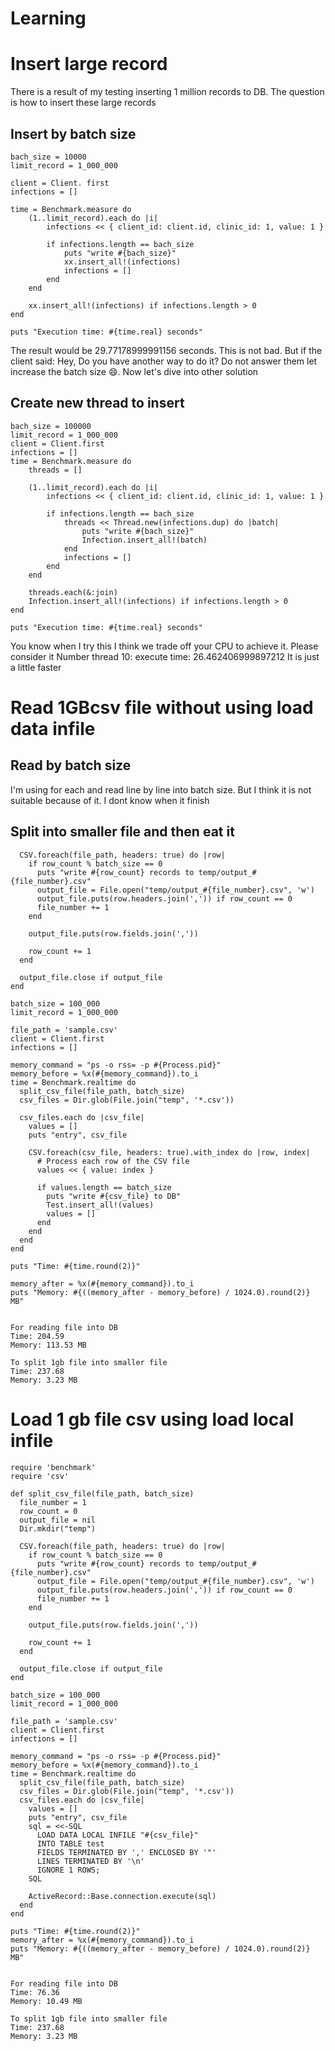 # Learning

<h1>Insert large record </h1>
There is a result of my testing inserting 1 million records to DB. The question is how to insert these large records
<h2>Insert by batch size</h2>

```
bach_size = 10000
limit_record = 1_000_000

client = Client. first
infections = []

time = Benchmark.measure do
    (1..limit_record).each do |i|
        infections << { client_id: client.id, clinic_id: 1, value: 1 }

        if infections.length == bach_size
            puts "write #{bach_size}"
            xx.insert_all!(infections)
            infections = []
        end
    end

    xx.insert_all!(infections) if infections.length > 0
end

puts "Execution time: #{time.real} seconds"
```

The result would be 29.77178999991156 seconds. This is not bad. But if the client said: Hey, Do you have another way to do it? Do not answer them let increase the batch size 😄.
Now let's dive into other solution

<h2>Create new thread to insert </h2>

```
bach_size = 100000
limit_record = 1_000_000
client = Client.first
infections = []
time = Benchmark.measure do
    threads = []

    (1..limit_record).each do |i|
        infections << { client_id: client.id, clinic_id: 1, value: 1 }

        if infections.length == bach_size
            threads << Thread.new(infections.dup) do |batch|
                puts "write #{bach_size}"
                Infection.insert_all!(batch)
            end
            infections = []
        end
    end

    threads.each(&:join)
    Infection.insert_all!(infections) if infections.length > 0
end

puts "Execution time: #{time.real} seconds"
```

You know when I try this I think we trade off your CPU to achieve it. Please consider it 
Number thread 10:
execute time: 26.462406999897212
It is just a little faster


<h1>Read 1GBcsv file without using load data infile </h1>

<h2>Read by batch size</h2>

I'm using for each and read line by line into batch size. But I think it is not suitable because of it. I dont know when it finish

<h2>Split into smaller file and then eat it</h2
    def split_csv_file(file_path, batch_size)
      file_number = 1
      row_count = 0
      output_file = nil
      Dir.mkdir("temp")
    
      CSV.foreach(file_path, headers: true) do |row|
        if row_count % batch_size == 0
          puts "write #{row_count} records to temp/output_#{file_number}.csv"
          output_file = File.open("temp/output_#{file_number}.csv", 'w')
          output_file.puts(row.headers.join(',')) if row_count == 0
          file_number += 1
        end
    
        output_file.puts(row.fields.join(','))
    
        row_count += 1
      end
    
      output_file.close if output_file
    end

    batch_size = 100_000
    limit_record = 1_000_000
    
    file_path = 'sample.csv'
    client = Client.first
    infections = []
    
    memory_command = "ps -o rss= -p #{Process.pid}"
    memory_before = %x(#{memory_command}).to_i
    time = Benchmark.realtime do
      split_csv_file(file_path, batch_size)
      csv_files = Dir.glob(File.join("temp", '*.csv'))
    
      csv_files.each do |csv_file|
        values = []
        puts "entry", csv_file
    
        CSV.foreach(csv_file, headers: true).with_index do |row, index|
          # Process each row of the CSV file
          values << { value: index }
    
          if values.length == batch_size
            puts "write #{csv_file} to DB"
            Test.insert_all!(values)
            values = []
          end
        end
      end
    end
    
    puts "Time: #{time.round(2)}"
    
    memory_after = %x(#{memory_command}).to_i
    puts "Memory: #{((memory_after - memory_before) / 1024.0).round(2)} MB"
```

For reading file into DB
Time: 204.59
Memory: 113.53 MB

To split 1gb file into smaller file
Time: 237.68
Memory: 3.23 MB

```
<h1>Load 1 gb file csv using load local infile</h1>

    require 'benchmark'
    require 'csv'
    
    def split_csv_file(file_path, batch_size)
      file_number = 1
      row_count = 0
      output_file = nil
      Dir.mkdir("temp")
    
      CSV.foreach(file_path, headers: true) do |row|
        if row_count % batch_size == 0
          puts "write #{row_count} records to temp/output_#{file_number}.csv"
          output_file = File.open("temp/output_#{file_number}.csv", 'w')
          output_file.puts(row.headers.join(',')) if row_count == 0
          file_number += 1
        end
    
        output_file.puts(row.fields.join(','))
    
        row_count += 1
      end
    
      output_file.close if output_file
    end
    
    batch_size = 100_000
    limit_record = 1_000_000
    
    file_path = 'sample.csv'
    client = Client.first
    infections = []
    
    memory_command = "ps -o rss= -p #{Process.pid}"
    memory_before = %x(#{memory_command}).to_i
    time = Benchmark.realtime do
      split_csv_file(file_path, batch_size)
      csv_files = Dir.glob(File.join("temp", '*.csv'))
      csv_files.each do |csv_file|
        values = []
        puts "entry", csv_file
        sql = <<-SQL
          LOAD DATA LOCAL INFILE "#{csv_file}"
          INTO TABLE test
          FIELDS TERMINATED BY ',' ENCLOSED BY '"'
          LINES TERMINATED BY '\n'
          IGNORE 1 ROWS;
        SQL
    
        ActiveRecord::Base.connection.execute(sql)
      end
    end
    
    puts "Time: #{time.round(2)}"
    memory_after = %x(#{memory_command}).to_i
    puts "Memory: #{((memory_after - memory_before) / 1024.0).round(2)} MB"
```

For reading file into DB
Time: 76.36
Memory: 10.49 MB

To split 1gb file into smaller file
Time: 237.68
Memory: 3.23 MB




